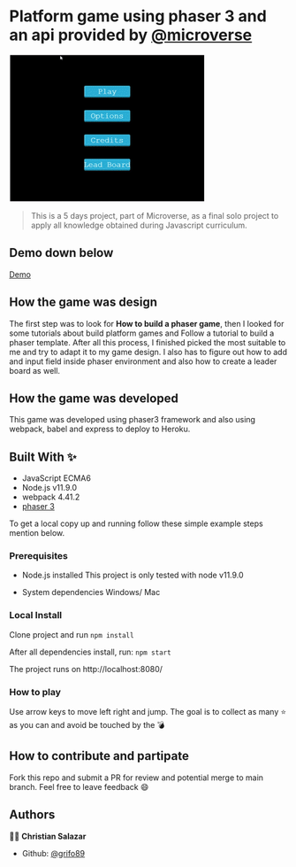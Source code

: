 
# Platform game using phaser 3 and an api provided by [@microverse](https://github.com/microverseinc/)

![](game-gif.gif)

> This is a 5 days project, part of Microverse, as a final solo project to apply all knowledge obtained during Javascript curriculum.

## Demo down below
[Demo](https://lit-waters-36574.herokuapp.com/)

## How the game was design
The first step was to look for **How to build a phaser game**, then I looked for some tutorials about build platform games and Follow a tutorial to build a phaser template. After all this process, I finished picked the most suitable to me and try to adapt it to my game design. I also has to figure out how to add and input field inside phaser environment and also how to create a leader board as well.


## How the game was developed
This game was developed using phaser3 framework and also using webpack, babel and express to deploy to Heroku.

## Built With ✨
- JavaScript ECMA6
- Node.js v11.9.0
- webpack 4.41.2
- [phaser 3](https://phaser.io/phaser3)

To get a local copy up and running follow these simple example steps mention below.

### Prerequisites
* Node.js installed
This project is only tested with node v11.9.0

* System dependencies
Windows/ Mac


### Local Install
Clone project and run
`npm install`

After all dependencies install, run:
`npm start`

The project runs on http://localhost:8080/


### How to play
Use arrow keys to move left right and jump. The goal is to collect as many ⭐ as you can and avoid be touched by the 💣

## How to contribute and partipate
Fork this repo and submit a PR for review and potential merge to main branch. Feel free to leave feedback :smile:


## Authors

👨‍💻 **Christian Salazar**

- Github: [@grifo89](https://github.com/grifo89)
